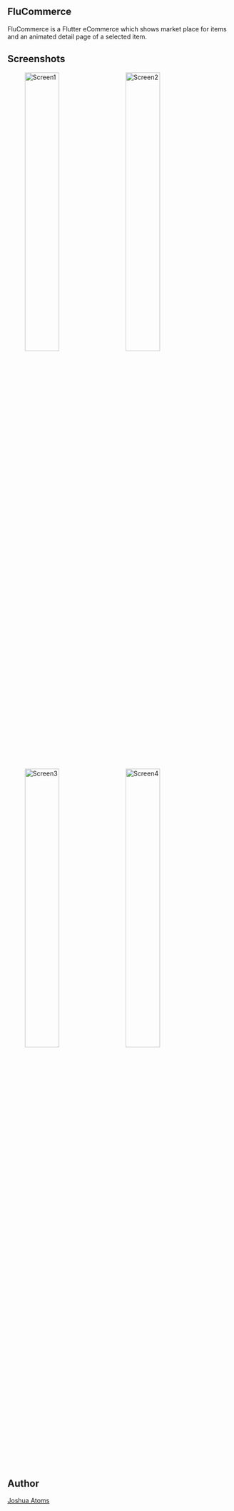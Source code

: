 ## FluCommerce

FluCommerce is a Flutter eCommerce which shows market place for items
and an animated detail page of a selected item.


## Screenshots
<ul>
  <img src="https://github.com/JAtoms/binarySearch_visualization/blob/main/screenshot/Screenshots%20(2).jpg" width="40%" alt="Screen1" hspace="15">
  <img src="https://github.com/JAtoms/binarySearch_visualization/blob/main/screenshot/Screenshots%20(1).jpg" width="40%" alt="Screen2" hspace="15">
  <img src="https://github.com/JAtoms/binarySearch_visualization/blob/main/screenshot/Screenshots%20(3).jpg" width="40%" alt="Screen3" hspace="15">
  <img src="https://github.com/JAtoms/binarySearch_visualization/blob/main/screenshot/Screenshots%20(5).jpg" width="40%" alt="Screen4" hspace="15">
</ul>

## Author

[Joshua Atoms](https://github.com/JAtoms)